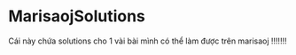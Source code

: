 # MarisaojSolutions
Cái này chứa solutions cho 1 vài bài mình có thể làm được trên marisaoj
!!!!!!!
